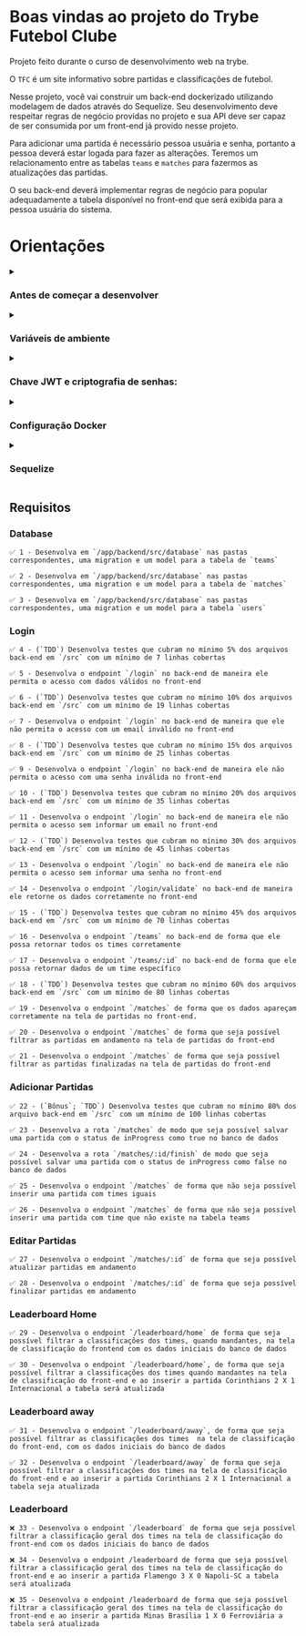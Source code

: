 # Boas vindas ao projeto do Trybe Futebol Clube

  Projeto feito durante o curso de desenvolvimento web na trybe.

  O `TFC` é um site informativo sobre partidas e classificações de futebol.

  Nesse projeto, você vai construir um back-end dockerizado utilizando modelagem de dados através do Sequelize. Seu desenvolvimento deve respeitar regras de negócio providas no projeto e sua API deve ser capaz de ser consumida por um front-end já provido nesse projeto.

  Para adicionar uma partida é necessário pessoa usuária e senha, portanto a pessoa deverá estar logada para fazer as alterações. Teremos um relacionamento entre as tabelas `teams` e `matches` para fazermos as atualizações das partidas.

  O seu back-end deverá implementar regras de negócio para popular adequadamente a tabela disponível no front-end que será exibida para a pessoa usuária do sistema.


# Orientações

<details>
  <summary>
    <h3>
      Antes de começar a desenvolver
    </h3>
    </summary>

  1. Clone o repositório
    * `git clone https://github.com/mabiiak/tfc.git`.
    * Entre na pasta do repositório que você acabou de clonar:
      * `cd tfc`

  2. Instale as dependências
    * `npm install`

  3. Crie uma branch a partir da branch `master`
    * Verifique que você está na branch `master`
      * Exemplo: `git branch`
    * Se não estiver, mude para a branch `master`
      * Exemplo: `git checkout master`
    * Agora crie uma branch à qual você vai submeter os `commits` do seu projeto
      * Você deve criar uma branch no seguinte formato: `nome-de-usuario-nome-do-projeto`
      * Exemplo: `git checkout -b nome-tfc`

  4. Adicione as mudanças ao _stage_ do Git e faça um `commit`
    * Verifique que as mudanças ainda não estão no _stage_
      * Exemplo: `git status`
    * Adicione o novo arquivo ao _stage_ do Git
        * Exemplo:
          * `git add .` (adicionando todas as mudanças - _que estavam em vermelho_ - ao stage do Git)
          * `git status`
    * Faça o `commit` inicial
        * Exemplo:
          * `git commit -m 'iniciando o projeto x'` (fazendo o primeiro commit)
          * `git status` (deve aparecer uma mensagem tipo _nothing to commit_ )

  5. Adicione a sua branch com o novo `commit` ao repositório remoto
    * Usando o exemplo anterior: `git push -u origin nome-tfc`

  6. Crie um novo `Pull Request` _(PR)_
    * Vá até a página de _Pull Requests_ do [repositório no GitHub](https://github.com/mabiiak/tfc/pulls)
    * Clique no botão verde _"New pull request"_
    * Clique na caixa de seleção _"Compare"_ e escolha a sua branch **com atenção**
    * Clique no botão verde _"Create pull request"_
    * Adicione uma descrição para o _Pull Request_ e clique no botão verde _"Create pull request"_
    * **Não se preocupe em preencher mais nada por enquanto!**
    * Volte até a [página de _Pull Requests_ do repositório](https://github.com/mabiiak/tfc/pulls) e confira que o seu _Pull Request_ está criado

</details>

  <details>
  <summary>
    <h3>
      Variáveis de ambiente
    </h3>
    </summary>

  **Você irá precisar configurar as variáveis globais do MySQL.** Você pode usar esse [Conteúdo de variáveis de ambiente com NodeJS](https://blog.rocketseat.com.br/variaveis-ambiente-nodejs/) como referência.

  **Faça essas configurações também para as variáveis de ambiente usadas nesses arquivo:**

  `sd-016-a-trybe-futebol-clube/app/backend/src/database/config/database.ts`

  ```
  module.exports = {
    username: process.env.DB_USER,
    password: process.env.DB_PASS,
    database: TRYBE_FUTEBOL_CLUBE,
    host: process.env.DB_HOST,
    port: process.env.DB_PORT,
    dialect: 'mysql',
  };

  ```

  **(Neste arquivo é obrigatório deixar o nome da database como `"database": 'TRYBE_FUTEBOL_CLUBE'`)**

  **É essencial usar essas 3 variáveis no arquivo acima:**

  #### Variáveis:

  `host: process.env.DB_HOST`;

  `user: process.env.DB_USER`;

  `password: process.env.DB_PASS`.

  **Com essas variáveis iremos conseguir fazer a conexão ao banco do avaliador automático**

  **⚠️ Variáveis de ambiente além das especificadas acima não são suportadas, pois não são esperadas pelo avaliador do projeto. ⚠️**

  </details>
  <details>
  <summary>
    <h3>
      Chave JWT e criptografia de senhas:
    </h3>
    </summary>

  ⚠️ A sua chave `JWT` deve ser inserida em `app/backend/jwt.evaluation.key` e deve ser carregada no back-end com o uso da biblioteca `fs`.

  ⚠️ A biblioteca utilizada para criptografar a senha no banco de dados é a `bcryptjs` [bcryptjs npm](https://www.npmjs.com/package/bcryptjs). Utilize especificamente essa biblioteca, ela pode ser colocada como dependência em `app/backend/package.json`, mas lembre-se de adicioná-la depois em `app/backend/packages.npm` para que o avaliador realize a instalação dela no projeto para avaliação. ⚠️
  </details>

<details>
  <summary><h3> Configuração Docker</h3></summary><

  ⚠ O seu docker-compose precisa estar na versão 1.29 ou superior. [Veja aqui a documentação para atualizar o docker-compose.](https://docs.docker.com/compose/install/) ⚠

  #### Crie os arquivos dockerfile e docker-compose

  - As pastas `frontend/` e `backend/` devem possuir um arquivo dockerfile;
  - A pasta `app/` deve possuir um arquivo docker-compose;
  - Os arquivos dockerfile e docker-compose devem estar configurados corretamente.

    **Observação**
      Em seu projeto vai conter um arquivo docker-compose.example.yml.
      Seu service do back-end no docker-compose deve ter o `depends_on` exatamente igual ao do arquivo docker-compose.example.yml.
      Use o modelo de serviço do banco de dados que está no arquivo `app/docker-compose.example.yml`, que está igual ao formato abaixo:

  > Lembre-se, você pode revisitar os conteúdos sobre Docker:
  > - [Dockerfile](https://app.betrybe.com/course/back-end/docker/manipulacao-e-criacao-de-imagens-no-docker/e92d2393-3508-43ab-8a67-2b2516d25864) (Seção Dockerfile - Comandos Básicos)
  > - [docker-compose](https://app.betrybe.com/course/back-end/docker/orquestrando-containers-com-docker-compose/6e8afaef-566a-47f2-9246-d3700db7a56a) (Seção Compose File - Parte I)

  ``` yml
  version: '3.9'
  services:
    frontend:
      build: ./frontend
      # ...
      depends_on:
        backend:
          condition: service_healthy
      # Os `healthcheck` devem garantir que a aplicação
      # está operacional, antes de liberar o container
      healthcheck:
        test: ["CMD", "lsof", "-t", "-i:3000"]  # Caso utilize outra porta interna para o front, altere ela aqui também
        timeout: 10s
        retries: 5
    backend:
      build: ./backend
      # ...
      depends_on:
        db:
          condition: service_healthy
      environment:
        - PORT=3001
        # Os dados abaixo se referem ao container `db`
        # Dica: Relembre aqui da comunicação interna entre containers
        - DB_USER=root
        - DB_PASS=123456
        - DB_HOST=db
        - DB_NAME=TRYBE_FUTEBOL_CLUBE
        - DB_PORT=3306
      healthcheck:
        test: ["CMD", "lsof", "-t", "-i:3001"] # Caso utilize outra porta interna para o back, altere ela aqui também
        timeout: 10s
        retries: 5
    db:
      image: mysql:8.0.21
      container_name: db
      ports:
        - 3002:3306
      environment:
        - MYSQL_ROOT_PASSWORD=123456
      restart: 'always'
      healthcheck:
        test: ["CMD", "mysqladmin" ,"ping", "-h", "localhost"] # Deve aguardar o banco ficar operacional
        timeout: 10s
        retries: 5
      cap_add:
        - SYS_NICE # Deve omitir alertas menores
  ```

  ⚠️ Só o seu docker-compose não vai ser suficiente para gerar os containers. Também será necessário criar os models e as migrations para que seu projeto seja executável via Docker. **Por isso implemente os 3 primeiros requisitos para começar a testar o projeto usando o Docker e docker-compose.**

  ⚠️ O avaliador utiliza os mesmos valores das variáveis de ambiente contidas no docker-compose, por exemplo `DB_USER`, `DB_PASS`, `DB_HOST` e as portas que os containers devem utilizar. **Por mais que seja possível alterar algumas delas e ajustar os testes para continuarem funcionais, recomendamos fortemente a não alterá-las.**

</details>

<details>
  <summary>
    <h3>
      Sequelize
    </h3>
    </summary>
  Para o desenvolvimento, o time de produto disponibilizou um *Diagrama de Entidade-Relacionamento (DER)* para construir a modelagem do banco de dados. Com essa imagem você já consegue saber como:
  - Nomear suas tabelas e colunas;
  - Quais são os tipos de suas colunas;
  - Relações entre tabelas.

    ![Exemplo banco de dados](assets/er-diagram.png)

  **Dica:** Também é possível buscar referências nas seeds providas no projeto em `./app/backend/src/database/seeders`

</details>

## Requisitos

### Database

    ✅ 1 - Desenvolva em `/app/backend/src/database` nas pastas correspondentes, uma migration e um model para a tabela de `teams`

    ✅ 2 - Desenvolva em `/app/backend/src/database` nas pastas correspondentes, uma migration e um model para a tabela de `matches`

    ✅ 3 - Desenvolva em `/app/backend/src/database` nas pastas correspondentes, uma migration e um model para a tabela `users`

### Login

    ✅ 4 - (`TDD`) Desenvolva testes que cubram no mínimo 5% dos arquivos back-end em `/src` com um mínimo de 7 linhas cobertas

    ✅ 5 - Desenvolva o endpoint `/login` no back-end de maneira ele permita o acesso com dados válidos no front-end

    ✅ 6 - (`TDD`) Desenvolva testes que cubram no mínimo 10% dos arquivos back-end em `/src` com um mínimo de 19 linhas cobertas

    ✅ 7 - Desenvolva o endpoint `/login` no back-end de maneira que ele não permita o acesso com um email inválido no front-end

    ✅ 8 - (`TDD`) Desenvolva testes que cubram no mínimo 15% dos arquivos back-end em `/src` com um mínimo de 25 linhas cobertas

    ✅ 9 - Desenvolva o endpoint `/login` no back-end de maneira ele não permita o acesso com uma senha inválida no front-end

    ✅ 10 - (`TDD`) Desenvolva testes que cubram no mínimo 20% dos arquivos back-end em `/src` com um mínimo de 35 linhas cobertas

    ✅ 11 - Desenvolva o endpoint `/login` no back-end de maneira ele não permita o acesso sem informar um email no front-end

    ✅ 12 - (`TDD`) Desenvolva testes que cubram no mínimo 30% dos arquivos back-end em `/src` com um mínimo de 45 linhas cobertas

    ✅ 13 - Desenvolva o endpoint `/login` no back-end de maneira ele não permita o acesso sem informar uma senha no front-end

    ✅ 14 - Desenvolva o endpoint `/login/validate` no back-end de maneira ele retorne os dados corretamente no front-end

    ✅ 15 - (`TDD`) Desenvolva testes que cubram no mínimo 45% dos arquivos back-end em `/src` com um mínimo de 70 linhas cobertas

    ✅ 16 - Desenvolva o endpoint `/teams` no back-end de forma que ele possa retornar todos os times corretamente

    ✅ 17 - Desenvolva o endpoint `/teams/:id` no back-end de forma que ele possa retornar dados de um time específico

    ✅ 18 - (`TDD`) Desenvolva testes que cubram no mínimo 60% dos arquivos back-end em `/src` com um mínimo de 80 linhas cobertas

    ✅ 19 - Desenvolva o endpoint `/matches` de forma que os dados apareçam corretamente na tela de partidas no front-end.

    ✅ 20 - Desenvolva o endpoint `/matches` de forma que seja possível filtrar as partidas em andamento na tela de partidas do front-end

    ✅ 21 - Desenvolva o endpoint `/matches` de forma que seja possível filtrar as partidas finalizadas na tela de partidas do front-end

### Adicionar Partidas

    ✅ 22 - (`Bônus`; `TDD`) Desenvolva testes que cubram no mínimo 80% dos arquivo back-end em `/src` com um mínimo de 100 linhas cobertas

    ✅ 23 - Desenvolva a rota `/matches` de modo que seja possível salvar uma partida com o status de inProgress como true no banco de dados

    ✅ 24 - Desenvolva a rota `/matches/:id/finish` de modo que seja possível salvar uma partida com o status de inProgress como false no banco de dados

    ✅ 25 - Desenvolva o endpoint `/matches` de forma que não seja possível inserir uma partida com times iguais

    ✅ 26 - Desenvolva o endpoint `/matches` de forma que não seja possível inserir uma partida com time que não existe na tabela teams

### Editar Partidas

    ✅ 27 - Desenvolva o endpoint `/matches/:id` de forma que seja possível atualizar partidas em andamento

    ✅ 28 - Desenvolva o endpoint `/matches/:id` de forma que seja possível finalizar partidas em andamento

### Leaderboard Home

    ✅ 29 - Desenvolva o endpoint `/leaderboard/home` de forma que seja possível filtrar a classificações dos times, quando mandantes, na tela de classificação do frontend com os dados iniciais do banco de dados

    ✅ 30 - Desenvolva o endpoint `/leaderboard/home`, de forma que seja possível filtrar a classificações dos times quando mandantes na tela de classificação do front-end e ao inserir a partida Corinthians 2 X 1 Internacional a tabela será atualizada

### Leaderboard away

    ✅ 31 - Desenvolva o endpoint `/leaderboard/away`, de forma que seja possível filtrar as classificações dos times  na tela de classificação do front-end, com os dados iniciais do banco de dados

    ✅ 32 - Desenvolva o endpoint `/leaderboard/away` de forma que seja possível filtrar a classificações dos times na tela de classificação do front-end e ao inserir a partida Corinthians 2 X 1 Internacional a tabela seja atualizada

### Leaderboard

    ❌ 33 - Desenvolva o endpoint `/leaderboard` de forma que seja possível filtrar a classificação geral dos times na tela de classificação do front-end com os dados iniciais do banco de dados

    ❌ 34 - Desenvolva o endpoint /leaderboard de forma que seja possível filtrar a classificação geral dos times na tela de classificação do front-end e ao inserir a partida Flamengo 3 X 0 Napoli-SC a tabela será atualizada

    ❌ 35 - Desenvolva o endpoint /leaderboard de forma que seja possível filtrar a classificação geral dos times na tela de classificação do front-end e ao inserir a partida Minas Brasília 1 X 0 Ferroviária a tabela será atualizada
